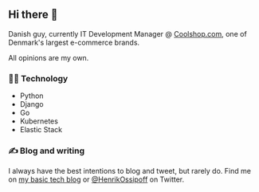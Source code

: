## Hi there 👋

Danish guy, currently IT Development Manager @ [Coolshop.com](https://github.com/coolshop-com/), one of Denmark's largest e-commerce brands.

All opinions are my own.

<!--
**HenrikOssipoff/HenrikOssipoff** is a ✨ _special_ ✨ repository because its `README.md` (this file) appears on your GitHub profile.

Here are some ideas to get you started:

- 🔭 I’m currently working on ...
- 🌱 I’m currently learning ...
- 👯 I’m looking to collaborate on ...
- 🤔 I’m looking for help with ...
- 💬 Ask me about ...
- 📫 How to reach me: ...
- 😄 Pronouns: ...
- ⚡ Fun fact: ...
-->

### 👨‍💻 Technology
- Python
- Django
- Go
- Kubernetes
- Elastic Stack 

### ✍️ Blog and writing
I always have the best intentions to blog and tweet, but rarely do. Find me on [my basic tech blog](https://henrikossipoff.com/) or [@HenrikOssipoff](https://twitter.com/HenrikOssipoff) on Twitter.
